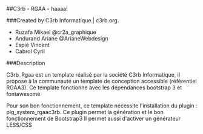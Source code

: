 ##C3rb - RGAA - haaaa!

###Created by C3rb Informatique | c3rb.org.

- Ruzafa Mikael @cr2a_graphique
- Andurand Ariane @ArianeWebdesign
- Espié Vincent
- Cabrol Cyril

###Description

C3rb_Rgaa est un template réalisé par la société C3rb Informatique, il propose à la communauté un template de conception accessible (référentiel RGAA3).
Ce template fonctionne avec les dépendances bootstrap 3 et fontawesome

Pour son bon fonctionnement, ce template nécessite l'installation du plugin :
plg_system_rgaac3rb.
Ce plugin permet la génération et le bon fonctionnement de Bootstrap3
Il permet aussi d'activer un générateur LESS/CSS


